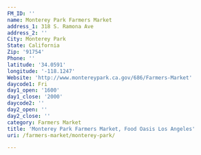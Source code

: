 ```yaml
---
FM_ID: ''
name: Monterey Park Farmers Market
address_1: 318 S. Ramona Ave
address_2: ''
City: Monterey Park
State: California
Zip: '91754'
Phone: ''
latitude: '34.0591'
longitude: '-118.1247'
Website: 'http://www.montereypark.ca.gov/686/Farmers-Market'
daycode1: Fri
day1_open: '1600'
day1_close: '2000'
daycode2: ''
day2_open: ''
day2_close: ''
category: Farmers Market
title: 'Monterey Park Farmers Market, Food Oasis Los Angeles'
uri: /farmers-market/monterey-park/

---
```

